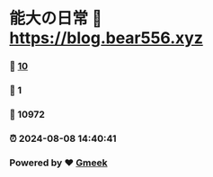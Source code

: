 # 能大の日常 :link: https://blog.bear556.xyz 
### :page_facing_up: [10](https://blog.bear556.xyz/tag.html) 
### :speech_balloon: 1 
### :hibiscus: 10972 
### :alarm_clock: 2024-08-08 14:40:41 
### Powered by :heart: [Gmeek](https://github.com/Meekdai/Gmeek)
